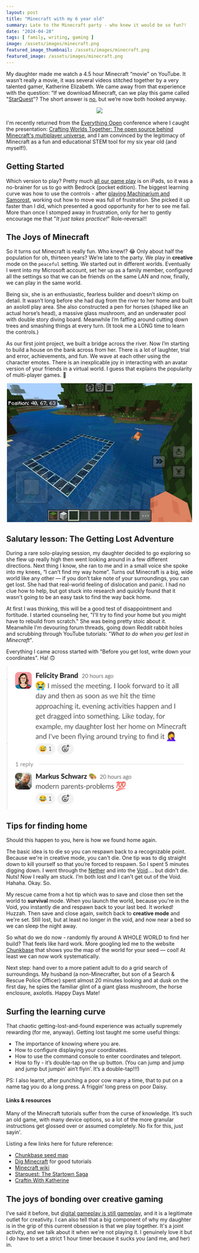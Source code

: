 ```yaml
---
layout: post
title: "Minecraft with my 6 year old"
summary: Late to the Minecraft party - who knew it would be so fun?!
date: "2024-04-28"
tags: [ family, writing, gaming ]
image: /assets/images/minecraft.png
featured_image_thumbnail: /assets/images/minecraft.png
featured_image: /assets/images/minecraft.png
---
```


My daughter made me watch a 4.5 hour Minecraft “movie” on YouTube. It wasn’t really a movie, it was several videos stitched together by a very talented gamer, Katherine Elizabeth. 
We came away from that experience with the question: “If we download Minecraft, can we play this game called "[StarQuest](https://www.youtube.com/watch?v=OtyvvPRhUhw)"? The short answer is [no](https://www.reddit.com/r/Minecraft/comments/t87tk1/katherine_elizabeth_gaming/), but we’re now both hooked anyway.

<p align="center"><img src="https://i.ytimg.com/vi/OtyvvPRhUhw/hqdefault.jpg" /></p>

I'm recently returned from the [Everything Open](https://2024.everythingopen.au/) conference where I caught the presentation: [Crafting Worlds Together: The open source behind Minecraft's multiplayer universe](https://2024.everythingopen.au/schedule/presentation/43/), 
and I am convinced by the legitimacy of Minecraft as a fun and educational STEM tool for my six year old (and myself!).

## Getting Started
Which version to play? Pretty much [all our game play](https://flicstar.com/gaming) is on iPads, so it was a no-brainer for us to go with Bedrock (pocket edition). The biggest learning curve was how to use the controls - after [playing Machinarium and Samorost](https://flicstar.com/games), 
working out how to move was full of frustration. She picked it up faster than I did, which presented a good opportunity for her to see me fail. More than once I stomped away in frustration, only for her to gently encourage me that "_It just takes practice!_" Role-reversal!!

## The Joys of Minecraft
So it turns out Minecraft is really fun. Who knew!? 😂 Only about half the population for oh, thirteen years? We’re late to the party. We play in **creative** mode on the `peaceful` setting. We started out in different worlds. Eventually I went into my Microsoft account, set her up as a family member, configured all the settings so that we can be 
friends on the same LAN and now, finally, we can play in the same world.  

Being six, she is an enthusiastic, fearless builder and doesn’t skimp on detail. It wasn’t long before she had dug from the 
river to her home and built an axolotl play area. She also constructed a pen for horses (shaped like an actual horse’s head), a massive glass mushroom, and an underwater pool with double story diving board. Meanwhile I’m faffing around 
cutting down trees and smashing things at every turn. (It took me a LONG time to learn the controls.)

As our first joint project, we built a bridge across the river. Now I’m starting to build a house on the bank across from her. There is a lot of laughter, trial and error, achievements, and fun. We wave at each other using the character emotes. There is an inexplicable joy
in interacting with an avatar version of your friends in a virtual world. I guess that explains the popularity of multi-player games. 🤣

<p align="center"><img src="/assets/images/minecraftwater.jpg" width="500" /></p>

## Salutary lesson: The Getting Lost Adventure
During a rare solo-playing session, my daughter decided to go exploring so she flew up really high then went looking around in a few different directions. Next thing I know, she ran to me and in a small voice 
she spoke into my knees, “I can’t find my way home”. Turns out Minecraft is a big, wide world like any other — if you don’t take note of 
your surroundings, you can get lost. She had that real-world feeling of dislocation and panic. 
I had no clue how to help, but got stuck into research and quickly found that it wasn't going to be an easy task to find the way back home. 

At first I was thinking, this will be a good test of disappointment and fortitude. I started counseling her, "I'll try to find your home but you might have to rebuild from scratch."  She was 
being pretty stoic about it. Meanwhile I'm devouring forum threads, going down Reddit rabbit holes and scrubbing through YouTube tutorials: 
"_What to do when you get lost in Minecraft_". 

Everything I came across started with "Before you get lost, write down your coordinates". Ha! 🙃

<p align="center"><img src="/assets/images/slackminecraft.png" /></p>

## Tips for finding home

Should this happen to you, here is how we found home again. 

The basic idea is to die so you can respawn back to a recognizable point. Because we're in creative mode, you can't die. One tip was to dig straight down to kill yourself so that you’re forced to respawn. So I 
spent 5 minutes digging down. I went through the [Nether](https://minecraft.wiki/w/The_Nether) and into the [Void](https://minecraft.wiki/w/Void).... but didn't die. Nuts! Now I really am stuck. I’m both lost _and_ I can't get out of the Void. Hahaha. Okay. So.

My rescue came from a hot tip which was to save and close then set the world to **survival** mode. When you launch the world, because you're in the Void, you instantly die and respawn back to your last bed. It worked! Huzzah.
Then save and close again, switch back to **creative mode** and we're set. Still lost, but at least no longer in the void, and now near a bed so we can sleep the night away.

So what do we do now - randomly fly around A WHOLE WORLD to find her build? That feels like hard work. More googling led me to the website [Chunkbase](https://www.chunkbase.com/) that shows you the map of the world for your seed — cool! At least we can now work systematically.

Next step: hand over to a more patient adult to do a grid search of surroundings. My husband (a non-Minecrafter, but son of a Search & Rescue Police Officer) spent almost 20 minutes looking and at dusk on the first day, he spies the familiar glint of a giant glass mushroom, the 
horse enclosure, axolotls. Happy Days Mate!


## Surfing the learning curve

That chaotic getting-lost-and-found experience was actually supremely rewarding (for me, anyway). Getting lost taught me some useful things: 

* The importance of knowing where you are.
* How to configure displaying your coordinates.
* How to use the command console to enter coordinates and teleport.
* How to fly - it’s double-tap on the up button. (You can jump and jump and jump but jumpin’ ain’t flyin’. It’s a double-tap!!!)

PS: I also learnt, after punching a poor cow many a time, that to put on a name tag you do a long press. A friggin’ long press on poor Daisy. 

#### Links & resources

Many of the Minecraft tutorials suffer from the curse of knowledge. It’s such an old game, with many device options, so a lot of the more granular instructions get glossed over or assumed completely. No fix for this, just sayin'. 

Listing a few links here for future reference:

- [Chunkbase seed map](https://www.chunkbase.com/apps/seed-map)
- [Dig Minecraft](https://www.digminecraft.com) for good tutorials
- [Minecraft wiki](https://minecraft.fandom.com/wiki/Minecraft_Wiki)
- [Starquest: The Startown Saga](https://www.curseforge.com/minecraft/modpacks/starquest-the-startown-saga)
- [Craftin With Katherine](https://www.curseforge.com/minecraft/modpacks/craftin-with-katherine)


## The joys of bonding over creative gaming

I’ve said it before, but [digital gameplay is still gameplay](https://flicstar.com/gaming), and it is a legitimate outlet for creativity. I can also tell that a big component of why my daughter is in the grip of this current obsession is that we play together. It's a joint activity, and we talk about it when we're not playing it. I genuinely love it but I _do_ have to set a strict 1 hour timer because it sucks you (and me, and her) in. 
